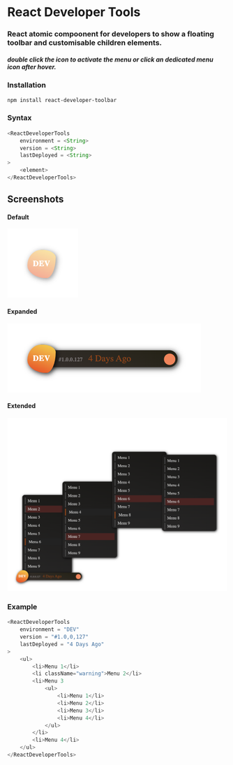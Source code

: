 # React Developer Tools

### React atomic compoonent for developers to show a floating toolbar and customisable children elements. 

##### double click the icon to activate the menu or click an dedicated menu icon after hover. 

### Installation
```
npm install react-developer-toolbar
```

### Syntax

```javascript
<ReactDeveloperTools
    environment = <String>
    version = <String>
    lastDeployed = <String>
>
    <element>
</ReactDeveloperTools>
```

## Screenshots

#### Default
![Test Image 1](snapshots/menu-default.png)

#### Expanded
![Test Image 1](snapshots/menu-expanded.png)

#### Extended
![Test Image 1](snapshots/menu-extended.png)

### Example
```javascript
<ReactDeveloperTools
    environment = "DEV"
    version = "#1.0,0,127"
    lastDeployed = "4 Days Ago" 
>
    <ul>
        <li>Menu 1</li>
        <li className="warning">Menu 2</li>
        <li>Menu 3
            <ul>
                <li>Menu 1</li>
                <li>Menu 2</li>
                <li>Menu 3</li>
                <li>Menu 4</li>
            </ul>
        </li>
        <li>Menu 4</li>
    </ul>
</ReactDeveloperTools>
```
